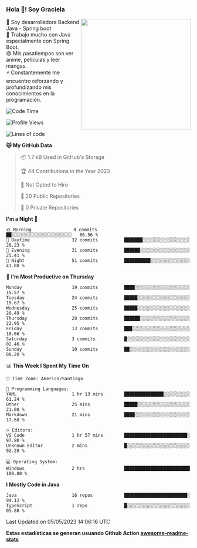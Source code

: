 ### Hola 👋! Soy Graciela

<img align='right' src="https://user-images.githubusercontent.com/74038190/221352975-94759904-aa4c-4032-a8ab-b546efb9c478.gif" width="300">

<p>🔭 Soy desarrolladora Backend Java - Spring boot<br>
🌱 Trabajo mucho con Java especialmente con Spring Boot.<br>
😄 Mis pasatiempos son ver anime, películas y leer mangas.<br>
⚡ Constantemente me encuentro reforzando y profundizando mis conocimientos en la programación.</p>

<!--START_SECTION:waka-->
![Code Time](http://img.shields.io/badge/Code%20Time-2%20hrs%2053%20mins-blue)

![Profile Views](http://img.shields.io/badge/Profile%20Views-0-blue)

![Lines of code](https://img.shields.io/badge/From%20Hello%20World%20I%27ve%20Written-55.8%20thousand%20lines%20of%20code-blue)

**🐱 My GitHub Data** 

> 📦 1.7 kB Used in GitHub's Storage 
 > 
> 🏆 44 Contributions in the Year 2023
 > 
> 🚫 Not Opted to Hire
 > 
> 📜 20 Public Repositories 
 > 
> 🔑 0 Private Repositories 
 > 
**I'm a Night 🦉** 

```text
🌞 Morning                8 commits           ██░░░░░░░░░░░░░░░░░░░░░░░   06.56 % 
🌆 Daytime                32 commits          ███████░░░░░░░░░░░░░░░░░░   26.23 % 
🌃 Evening                31 commits          ██████░░░░░░░░░░░░░░░░░░░   25.41 % 
🌙 Night                  51 commits          ██████████░░░░░░░░░░░░░░░   41.80 % 
```
📅 **I'm Most Productive on Thursday** 

```text
Monday                   19 commits          ████░░░░░░░░░░░░░░░░░░░░░   15.57 % 
Tuesday                  24 commits          █████░░░░░░░░░░░░░░░░░░░░   19.67 % 
Wednesday                25 commits          █████░░░░░░░░░░░░░░░░░░░░   20.49 % 
Thursday                 28 commits          ██████░░░░░░░░░░░░░░░░░░░   22.95 % 
Friday                   13 commits          ███░░░░░░░░░░░░░░░░░░░░░░   10.66 % 
Saturday                 3 commits           █░░░░░░░░░░░░░░░░░░░░░░░░   02.46 % 
Sunday                   10 commits          ██░░░░░░░░░░░░░░░░░░░░░░░   08.20 % 
```


📊 **This Week I Spent My Time On** 

```text
🕑︎ Time Zone: America/Santiago

💬 Programming Languages: 
YAML                     1 hr 13 mins        ███████████████░░░░░░░░░░   61.24 % 
Other                    25 mins             █████░░░░░░░░░░░░░░░░░░░░   21.08 % 
Markdown                 21 mins             ████░░░░░░░░░░░░░░░░░░░░░   17.68 % 

🔥 Editors: 
VS Code                  1 hr 57 mins        ████████████████████████░   97.80 % 
Unknown Editor           2 mins              █░░░░░░░░░░░░░░░░░░░░░░░░   02.20 % 

💻 Operating System: 
Windows                  2 hrs               █████████████████████████   100.00 % 
```

**I Mostly Code in Java** 

```text
Java                     16 repos            ████████████████████████░   94.12 % 
TypeScript               1 repo              █░░░░░░░░░░░░░░░░░░░░░░░░   05.88 % 
```




 Last Updated on 05/05/2023 14:06:16 UTC
<!--END_SECTION:waka-->


<!--
**gracielaContreras/gracielaContreras** is a ✨ _special_ ✨ repository because its `README.md` (this file) appears on your GitHub profile.

Here are some ideas to get you started:

- 🔭 I’m currently working on ...
- 🌱 I’m currently learning ...
- 👯 I’m looking to collaborate on ...
- 🤔 I’m looking for help with ...
- 💬 Ask me about ...
- 📫 How to reach me: ...
- 😄 Pronouns: ...
- ⚡ Fun fact: ...
-->

**Estas estadísticas se generan usuando Github Action [awesome-readme-stats](https://github.com/anmol098/waka-readme-stats)**

